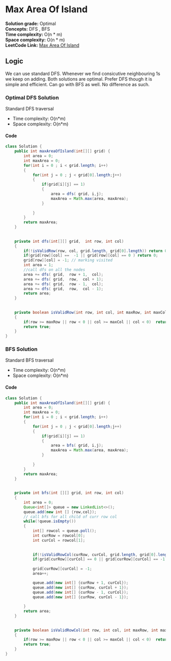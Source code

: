 # Max Area Of Island

**Solution grade:** Optimal  
**Concepts:** DFS , BFS <br>
**Time complexity:** O(n * m)  <br>
**Space complexity:**  O(n * m) <br>
**LeetCode Link:** [Max Area Of Island](https://leetcode.com/problems//max-area-of-island)


## Logic
We can use standard DFS. Whenever we find consicutive neighbouring 1s we keep on adding. 
Both solutions are optimal. Prefer DFS though it is simple and efficient.  Can go with BFS as well. No difference as such.



### Optimal DFS Solution 

Standard DFS traversal

- Time complexity: O(n*m)
- Space complexity: O(n*m)


####  Code

```java
class Solution {
    public int maxAreaOfIsland(int[][] grid) {
        int area = 0; 
        int maxArea = 0;
        for(int i = 0 ; i < grid.length; i++)
        {
            for(int j = 0 ; j < grid[0].length;j++)
            {
                if(grid[i][j] == 1)
                {
                    area = dfs( grid, i,j);
                    maxArea = Math.max(area, maxArea);
                }
                
            }
        }
        return maxArea;
    }
    
    
    private int dfs(int[][] grid,  int row, int col)
    {
        if(!isValidRow(row, col, grid.length, grid[0].length)) return 0;
        if(grid[row][col] ==  -1 || grid[row][col] == 0 ) return 0;
        grid[row][col] = -1; // marking visited
        int area = 1;
        //call dfs on all the nodes
        area += dfs( grid,  row + 1,  col);
        area += dfs( grid,  row,  col + 1);
        area += dfs( grid,  row - 1,  col);
        area += dfs( grid,  row,  col - 1);
        return area;
    }
    
    
    private boolean isValidRow(int row, int col, int maxRow, int maxCol)
    {
        if(row >= maxRow || row < 0 || col >= maxCol || col < 0)  return false;
        return true;
    }
}
```



###  BFS Solution 

Standard BFS traversal

- Time complexity: O(n*m)
- Space complexity: O(n*m)


####  Code

```java
class Solution {
    public int maxAreaOfIsland(int[][] grid) {
        int area = 0; 
        int maxArea = 0;
        for(int i = 0 ; i < grid.length; i++)
        {
            for(int j = 0 ; j < grid[0].length;j++)
            {
                if(grid[i][j] == 1)
                {
                    area = bfs( grid, i,j);
                    maxArea = Math.max(area, maxArea);
                }
                
            }
        }
        return maxArea;
    }
    
    
    private int bfs(int [][] grid, int row, int col)
    {
        int area = 0;
        Queue<int[]> queue = new LinkedList<>();
        queue.add(new int [] {row,col});
        // call bfs for all child of curr row col
        while(!queue.isEmpty())
        {
            int[] rowcol = queue.poll();
            int curRow = rowcol[0];
            int curCol = rowcol[1];
            
            
            if(!isValidRowCol(curRow, curCol, grid.length, grid[0].length)) continue;
            if(grid[curRow][curCol] == 0 || grid[curRow][curCol] == -1 ) continue;
            
            grid[curRow][curCol] = -1;
            area++;

            queue.add(new int[] {curRow + 1, curCol});
            queue.add(new int[] {curRow, curCol + 1});
            queue.add(new int[] {curRow - 1, curCol});
            queue.add(new int[] {curRow, curCol - 1});
            
        }
        return area;
    }
    
    
    private boolean isValidRowCol(int row, int col, int maxRow, int maxCol)
    {
        if(row >= maxRow || row < 0 || col >= maxCol || col < 0)  return false;
        return true;
    }
}
```
